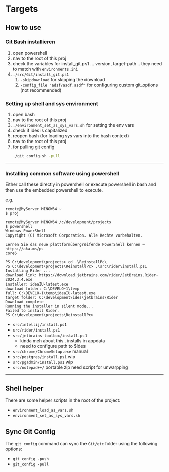 # Targets

## How to use
### Git Bash installieren
1. open powershell 
2. nav to the root of this proj
3. check the variables for install_git.ps1 ... version, target-path .. they need to match with ```environments.ini```
4. ```./src/Git/install_git.ps1```
     1. ``-skipdownload`` for skipping the download
     2. ``-config_file "adsf/asdf.asdf"`` for configuring custom git_options (not recommended)
### Setting up shell and sys environment
1. open bash
2. nav to the root of this proj
3. ``./environment_set_as_sys_vars.sh`` for setting the env vars
4. check if ides is capitalized
5. reopen bash (for loading sys vars into the bash context)
6. nav to the root of this proj
7. for pulling git config
    ```bash
    ./git_config.sh -pull
    ```
   

---

### Installing common software using powershell
Either call these directly in powershell or execute powershell in
bash and then use the embedded powershell to execute.

e.g.
```terminal
remote@MyServer MINGW64 ~
$ proj

remote@MyServer MINGW64 /c/development/projects
$ powershell
Windows PowerShell
Copyright (C) Microsoft Corporation. Alle Rechte vorbehalten.

Lernen Sie das neue plattformübergreifende PowerShell kennen – https://aka.ms/ps
core6

PS C:\development\projects> cd .\ReinstallPc\
PS C:\development\projects\ReinstallPc> .\src\rider\install.ps1
Installing Rider ...
download link: https://download.jetbrains.com/rider/JetBrains.Rider-2024.3.4.exe
installer: ideaIU-latest.exe
download folder: C:\DEVELO~1\temp
full: C:\DEVELO~1\temp\ideaIU-latest.exe
target folder: C:\development\ides\jetbrains\Rider
Download complete
Running the installer in silent mode...
Failed to install Rider.
PS C:\development\projects\ReinstallPc> 
```   

- ```src/intellij/install.ps1```
- ```src/rider/install.ps1```
- ```src/jetbrains-toolbox/install.ps1```
     - kinda meh about this.. installs in appdata
     - need to configure path to $ides
- ```src/chrome/ChromeSetup.exe``` manual
- ```src/postgres/install.ps1``` wip
- ```src/pgadmin/install.ps1``` wip
- ```src/notepad++/``` portable zip need script for unwarpping
---
## Shell helper

There are some helper scripts in the root of the project:

- ``environment_load_as_vars.sh``
- ``environment_set_as_sys_vars.sh``

## Sync Git Config

The ```git_config``` command can sync the ```Git/etc``` folder using the following options:

- ``git_config -push``
- ``git_config -pull``